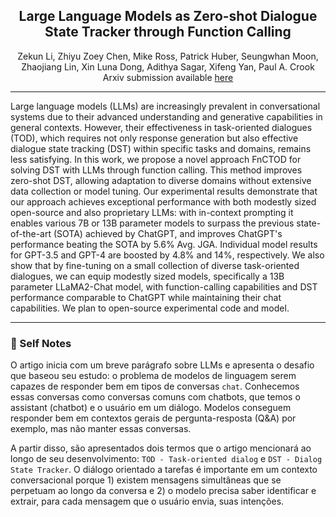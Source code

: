 <div align="center">

## Large Language Models as Zero-shot Dialogue State Tracker through Function Calling

Zekun Li, Zhiyu Zoey Chen, Mike Ross, Patrick Huber, Seungwhan Moon, Zhaojiang Lin, Xin Luna Dong, Adithya Sagar, Xifeng Yan, Paul A. Crook
<br>Arxiv submission available [here](https://arxiv.org/abs/2402.10466)</div>

---

Large language models (LLMs) are increasingly prevalent in conversational systems due to their advanced understanding and generative capabilities in general contexts. However, their effectiveness in task-oriented dialogues (TOD), which requires not only response generation but also effective dialogue state tracking (DST) within specific tasks and domains, remains less satisfying. In this work, we propose a novel approach FnCTOD for solving DST with LLMs through function calling. This method improves zero-shot DST, allowing adaptation to diverse domains without extensive data collection or model tuning. Our experimental results demonstrate that our approach achieves exceptional performance with both modestly sized open-source and also proprietary LLMs: with in-context prompting it enables various 7B or 13B parameter models to surpass the previous state-of-the-art (SOTA) achieved by ChatGPT, and improves ChatGPT's performance beating the SOTA by 5.6% Avg. JGA. Individual model results for GPT-3.5 and GPT-4 are boosted by 4.8% and 14%, respectively. We also show that by fine-tuning on a small collection of diverse task-oriented dialogues, we can equip modestly sized models, specifically a 13B parameter LLaMA2-Chat model, with function-calling capabilities and DST performance comparable to ChatGPT while maintaining their chat capabilities. We plan to open-source experimental code and model.

---

### 📑 Self Notes

O artigo inicia com um breve parágrafo sobre LLMs e apresenta o desafio que baseou seu estudo: o problema de modelos de linguagem serem capazes de responder bem em tipos de conversas `chat`. Conhecemos essas conversas como conversas comuns com chatbots, que temos o assistant (chatbot) e o usuário em um diálogo. Modelos conseguem responder bem em contextos gerais de pergunta-resposta (Q&A) por exemplo, mas não manter essas conversas.<br>

A partir disso, são apresentados dois termos que o artigo mencionará ao longo de seu desenvolvimento: `TOD - Task-oriented dialog` e `DST - Dialog State Tracker`. O diálogo orientado a tarefas é importante em um contexto conversacional porque 1) existem mensagens simultâneas que se perpetuam ao longo da conversa e 2) o modelo precisa saber identificar e extrair, para cada mensagem que o usuário envia, suas intenções.





